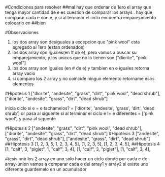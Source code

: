 #Condiciones para resolver
##mal
hay que ordenar de 1ero el array que tenga mayor cantidad de e
es cuestion de comparar los arrays . hay que comparar cada e con e, y si al terminar el ciclo encuentra
emparejamiento colocarlo en
##bien

#Observaciones

1. los dos array son desiguales a excepcion que "pink wool" esta agregado al 1ero (estan ordenados)
2. los dos array son iguales(en # de e), pero vamos a buscar su emparejamiento, y los unicos que no lo tienen son ["diorite", "pink wool"]
3. los dos array son iguales (en # de e) y tambien en e iguales retorna array vacio
4. si comparo los 2 array y no coincide ningun elemento retorname esos elementos

#Hipotesis 1
["diorite", "andesite", "grass", "dirt", "pink wool", "dead shrub"],
["diorite", "andesite", "grass", "dirt", "dead shrub"]

inicia ciclo
si e = e
tachamelos? = ['diorite', 'andesite', 'grass', 'dirt', 'dead shrub'] or pasa al siguente
si al terminar el ciclo e != e
diferentes = ['pink wool'] y pasa al siguente

#Hipotesis 2
["andesite", "grass", "dirt", "pink wool", "dead shrub"],
["diorite", "andesite", "grass", "dirt", "dead shrub"]
#Hipotesis 3
["andesite", "grass", "dirt", "dead shrub"],
["andesite", "grass", "dirt", "dead shrub"]
##Hipotesis 3
[1, 2, 3, 5, 1, 2, 3, 4, 5],
[1, 2, 3, 5],
[1, 2, 3, 4, 5],
##Hipotesis 4
[1, "calf", 3, "piglet", 1, "calf", 3, 4],
[1, "calf", 3, "piglet"],
[1, "calf", 3, 4],

#tesis
unir los 2 array en uno solo
hacer un ciclo donde por cada e de array-union vamos a comparar cada e del array1 y array2
si existe uno diferente guardemelo en un acumulador
